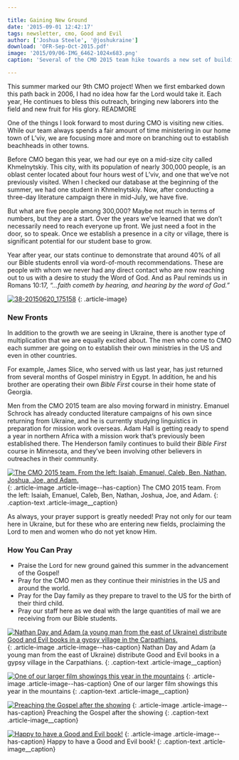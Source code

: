 ```yaml
---

title: Gaining New Ground
date: '2015-09-01 12:42:17'
tags: newsletter, cmo, Good and Evil
author: ['Joshua Steele', '@joshukraine']
download: 'OFR-Sep-Oct-2015.pdf'
image: '2015/09/06-IMG_6462-1024x683.png'
caption: 'Several of the CMO 2015 team hike towards a new set of buildings during a literature campaign.'

---
```


This summer marked our 9th CMO project! When we first embarked down this path back in 2006, I had no idea how far the Lord would take it. Each year, He continues to bless this outreach, bringing new laborers into the field and new fruit for His glory. READMORE

One of the things I look forward to most during CMO is visiting new cities. While our team always spends a fair amount of time ministering in our home town of L’viv, we are focusing more and more on branching out to establish beachheads in other towns.

Before CMO began this year, we had our eye on a mid-size city called Khmelnytskiy. This city, with its population of nearly 300,000 people, is an oblast center located about four hours west of L’viv, and one that we’ve not previously visited. When I checked our database at the beginning of the summer, we had one student in Khmelnytskiy. Now, after conducting a three-day literature campaign there in mid-July, we have five.

But what are five people among 300,000? Maybe not much in terms of numbers, but they are a start. Over the years we’ve learned that we don’t necessarily need to reach everyone up front. We just need a foot in the door, so to speak. Once we establish a presence in a city or village, there is significant potential for our student base to grow.

Year after year, our stats continue to demonstrate that around 40% of all our Bible students enroll via word-of-mouth recommendations. These are people with whom we never had any direct contact who are now reaching out to us with a desire to study the Word of God. And as Paul reminds us in Romans 10:17, *“...faith cometh by hearing, and hearing by the word of God.”*

<a href="https://s3.amazonaws.com/images.ofreport.com/2015/09/38-20150620_175158.png"><img class="aligncenter size-medium wp-image-2004" src="https://s3.amazonaws.com/images.ofreport.com/2015/09/38-20150620_175158-1000x288.png" alt="38-20150620_175158" /></a>
{: .article-image}

### New Fronts

In addition to the growth we are seeing in Ukraine, there is another type of multiplication that we are equally excited about. The men who come to CMO each summer are going on to establish their own ministries in the US and even in other countries.

For example, James Slice, who served with us last year, has just returned from several months of Gospel ministry in Egypt. In addition, he and his brother are operating their own *Bible First* course in their home state of Georgia.

Men from the CMO 2015 team are also moving forward in ministry. Emanuel Schrock has already conducted literature campaigns of his own since returning from Ukraine, and he is currently studying linguistics in preparation for mission work overseas. Adam Hall is getting ready to spend a year in northern Africa with a mission work that’s previously been established there. The Henderson family continues to build their *Bible First* course in Minnesota, and they’ve been involving other believers in outreaches in their community.

<a href="https://s3.amazonaws.com/images.ofreport.com/2015/09/36-CMO2015-Team-Photo.png"><img class="size-medium wp-image-2003" src="https://s3.amazonaws.com/images.ofreport.com/2015/09/36-CMO2015-Team-Photo-450x274.png" alt="The CMO 2015 team. From the left: Isaiah, Emanuel, Caleb, Ben, Nathan, Joshua, Joe, and Adam." /></a>
{: .article-image .article-image--has-caption}
The CMO 2015 team. From the left: Isaiah, Emanuel, Caleb, Ben, Nathan, Joshua, Joe, and Adam.
{: .caption-text .article-image__caption}

As always, your prayer support is greatly needed! Pray not only for our team here in Ukraine, but for these who are entering new fields, proclaiming the Lord to men and women who do not yet know Him.

### How You Can Pray

* Praise the Lord for new ground gained this summer in the advancement of the Gospel!
* Pray for the CMO men as they continue their ministries in the US and around the world.
* Pray for the Day family as they prepare to travel to the US for the birth of their third child.
* Pray our staff here as we deal with the large quantities of mail we are receiving from our Bible students.

<a href="https://s3.amazonaws.com/images.ofreport.com/2015/09/31-IMG_2016.png"><img class="size-medium wp-image-2002" src="https://s3.amazonaws.com/images.ofreport.com/2015/09/31-IMG_2016-450x300.png" alt="Nathan Day and Adam (a young man from the east of Ukraine) distribute Good and Evil books in a gypsy village in the Carpathians." /></a>
{: .article-image .article-image--has-caption}
Nathan Day and Adam (a young man from the east of Ukraine) distribute Good and Evil books in a gypsy village in the Carpathians.
{: .caption-text .article-image__caption}

<a href="https://s3.amazonaws.com/images.ofreport.com/2015/09/22-IMG_1321.png"><img class="size-medium wp-image-2000" src="https://s3.amazonaws.com/images.ofreport.com/2015/09/22-IMG_1321-450x300.png" alt="One of our larger film showings this year in the mountains" /></a>
{: .article-image .article-image--has-caption}
One of our larger film showings this year in the mountains
{: .caption-text .article-image__caption}

<a href="https://s3.amazonaws.com/images.ofreport.com/2015/09/25-CMO-Week-4-128.png"><img class="size-medium wp-image-2001" src="https://s3.amazonaws.com/images.ofreport.com/2015/09/25-CMO-Week-4-128-450x300.png" alt="Preaching the Gospel after the showing" /></a>
{: .article-image .article-image--has-caption}
Preaching the Gospel after the showing
{: .caption-text .article-image__caption}

<a href="https://s3.amazonaws.com/images.ofreport.com/2015/09/54-CMO-Wk-1-Mango-547.png"><img class="size-medium wp-image-2005" src="https://s3.amazonaws.com/images.ofreport.com/2015/09/54-CMO-Wk-1-Mango-547-450x338.png" alt="Happy to have a Good and Evil book!" /></a>
{: .article-image .article-image--has-caption}
Happy to have a Good and Evil book!
{: .caption-text .article-image__caption}
